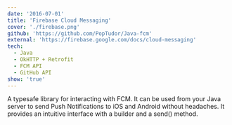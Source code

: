 ```yaml
---
date: '2016-07-01'
title: 'Firebase Cloud Messaging'
cover: './firebase.png'
github: 'https://github.com/PopTudor/Java-fcm'
external: 'https://firebase.google.com/docs/cloud-messaging'
tech:
  - Java
  - OkHTTP + Retrofit
  - FCM API
  - GitHub API
show: 'true'
---
```


A typesafe library for interacting with FCM.
It can be used from your Java server to send Push Notifications to iOS and Android without headaches.
It provides an intuitive interface with a builder and a send() method.
